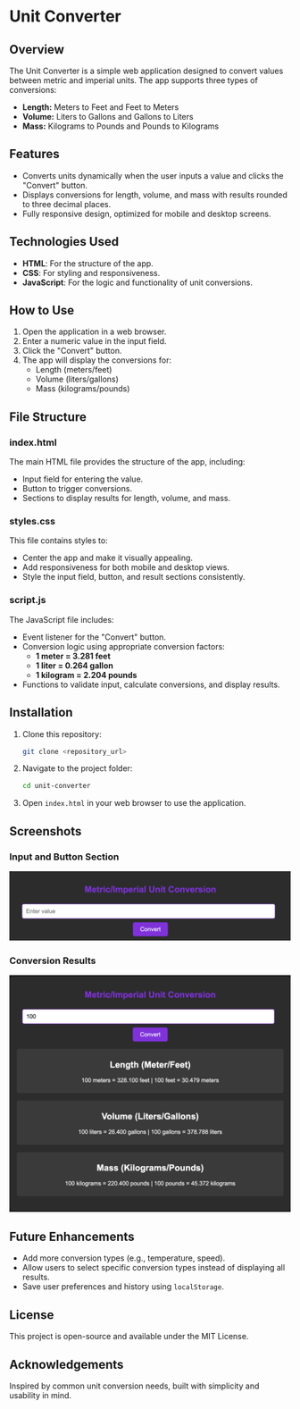 # Unit Converter

## Overview

The Unit Converter is a simple web application designed to convert values between metric and imperial units. The app supports three types of conversions:

- **Length:** Meters to Feet and Feet to Meters
- **Volume:** Liters to Gallons and Gallons to Liters
- **Mass:** Kilograms to Pounds and Pounds to Kilograms

## Features

- Converts units dynamically when the user inputs a value and clicks the "Convert" button.
- Displays conversions for length, volume, and mass with results rounded to three decimal places.
- Fully responsive design, optimized for mobile and desktop screens.

## Technologies Used

- **HTML**: For the structure of the app.
- **CSS**: For styling and responsiveness.
- **JavaScript**: For the logic and functionality of unit conversions.

## How to Use

1. Open the application in a web browser.
2. Enter a numeric value in the input field.
3. Click the "Convert" button.
4. The app will display the conversions for:
   - Length (meters/feet)
   - Volume (liters/gallons)
   - Mass (kilograms/pounds)

## File Structure

### **index.html**

The main HTML file provides the structure of the app, including:

- Input field for entering the value.
- Button to trigger conversions.
- Sections to display results for length, volume, and mass.

### **styles.css**

This file contains styles to:

- Center the app and make it visually appealing.
- Add responsiveness for both mobile and desktop views.
- Style the input field, button, and result sections consistently.

### **script.js**

The JavaScript file includes:

- Event listener for the "Convert" button.
- Conversion logic using appropriate conversion factors:
  - **1 meter = 3.281 feet**
  - **1 liter = 0.264 gallon**
  - **1 kilogram = 2.204 pounds**
- Functions to validate input, calculate conversions, and display results.

## Installation

1. Clone this repository:
   ```bash
   git clone <repository_url>
   ```
2. Navigate to the project folder:
   ```bash
   cd unit-converter
   ```
3. Open `index.html` in your web browser to use the application.

## Screenshots

### Input and Button Section

![Input and Button](/input_and_button_section.png)

### Conversion Results

![Conversion Results](/conversion_results.png)

## Future Enhancements

- Add more conversion types (e.g., temperature, speed).
- Allow users to select specific conversion types instead of displaying all results.
- Save user preferences and history using `localStorage`.

## License

This project is open-source and available under the MIT License.

## Acknowledgements

Inspired by common unit conversion needs, built with simplicity and usability in mind.
